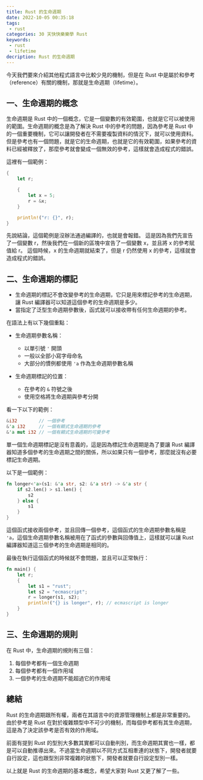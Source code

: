 ```yaml
---
title: Rust 的生命週期
date: 2022-10-05 00:35:18
tags:
 - rust
categories: 30 天快快樂樂學 Rust
keywords:
 - rust
 - lifetime
decription: Rust 的生命週期
---
```


今天我們要來介紹其他程式語言中比較少見的機制，但是在 Rust 中是屬於和參考（reference）有關的機制，那就是生命週期（lifetime）。

## 一、生命週期的概念

生命週期是 Rust 中的一個概念，它是一個變數的有效範圍，也就是它可以被使用的範圍。生命週期的概念是為了解決 Rust 中的參考的問題，因為參考是 Rust 中的一個重要機制，它可以讓開發者在不需要複製資料的情況下，就可以使用資料。但是參考也有一個問題，就是它的生命週期，也就是它的有效範圍，如果參考的資料已經被釋放了，那麼參考就會變成一個無效的參考，這樣就會造成程式的錯誤。

這裡有一個範例：

```rust
{
    let r;

    {
        let x = 5;
        r = &x;
    }

    println!("r: {}", r);
}
```

先說結論，這個範例是沒辦法通過編譯的，也就是會報錯。
這是因為我們先宣告了一個變數 r，然後我們在一個新的區塊中宣告了一個變數 x，並且將 x 的參考賦值給 r。
這個時候，x 的生命週期就結束了，但是 r 仍然使用 x 的參考，這樣就會造成程式的錯誤。 

## 二、生命週期的標記

- 生命週期的標記不會改變參考的生命週期，它只是用來標記參考的生命週期，讓 Rust 編譯器可以知道這個參考的生命週期是多少。
- 當指定了泛型生命週期參數後，函式就可以接收帶有任何生命週期的參考。

在語法上有以下幾個重點：

- 生命週期參數名稱：
  - 以單引號 `'` 開頭
  - 一般以全部小寫字母命名
  - 大部分的慣例都使用 `'a` 作為生命週期參數名稱

- 生命週期標記的位置：
  - 在參考的 `&` 符號之後
  - 使用空格將生命週期與參考分開

看一下以下的範例：

```rust
&i32        // 一個參考
&'a i32     // 一個有顯式生命週期的參考
&'a mut i32 // 一個有顯式生命週期的可變參考
```

單一個生命週期標記是沒有意義的，這是因為標記生命週期是為了要讓 Rust 編譯器知道多個參考的生命週期之間的關係，所以如果只有一個參考，那麼就沒有必要標記生命週期。

以下是一個範例：

```rust
fn longer<'a>(s1: &'a str, s2: &'a str) -> &'a str {
    if s2.len() > s1.len() {
        s2
    } else {
        s1
    }
}
```

這個函式接收兩個參考，並且回傳一個參考，這個函式的生命週期參數名稱是 `'a`，這個生命週期參數名稱被用在了函式的參數與回傳值上，這樣就可以讓 Rust 編譯器知道這三個參考的生命週期是相同的。

最後在執行這個函式的時候就不會問題，並且可以正常執行：

```rust
fn main() {
    let r;
    {
        let s1 = "rust";
        let s2 = "ecmascript";
        r = longer(s1, s2);
        println!("{} is longer", r); // ecmascript is longer
    }
}
```

## 三、生命週期的規則

在 Rust 中，生命週期的規則有三個：

  1. 每個參考都有一個生命週期
  2. 每個參考都有一個作用域
  3. 一個參考的生命週期不能超過它的作用域

## 總結

Rust 的生命週期跟所有權，兩者在其語言中的資源管理機制上都是非常重要的。由於參考是 Rust 在對於複雜類型中不可少的機制，而每個參考都有其生命週期，這是為了決定該參考是否有效的作用域。

前面有提到 Rust 的型別大多數其實都可以自動判別，而生命週期其實也一樣，都是可以自動推導出來。不過當生命週期以不同方式互相牽連的狀態下，開發者就要自行設定，這也跟型別非常複雜的狀態下，開發者就要自行設定型別一樣。

以上就是 Rust 的生命週期的基本概念，希望大家對 Rust 又更了解了一些。